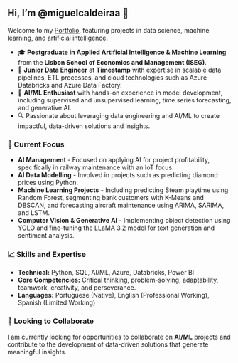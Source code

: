 ## Hi, I’m @miguelcaldeiraa 👋
Welcome to my [Portfolio](https://github.com/miguelcaldeiraa/DS-ML-AI-Portefolio), featuring projects in data science, machine learning, and artificial intelligence.

- 🎓 **Postgraduate in Applied Artificial Intelligence & Machine Learning** from the **Lisbon School of Economics and Management (ISEG)**.
- 💼 **Junior Data Engineer** at **Timestamp** with expertise in scalable data pipelines, ETL processes, and cloud technologies such as Azure Databricks and Azure Data Factory.
- 🧠 **AI/ML Enthusiast** with hands-on experience in model development, including supervised and unsupervised learning, time series forecasting, and generative AI.
- 🔍 Passionate about leveraging data engineering and AI/ML to create impactful, data-driven solutions and insights.

### 🚀 Current Focus
- **AI Management** - Focused on applying AI for project profitability, specifically in railway maintenance with an IoT focus.
- **AI Data Modelling** - Involved in projects such as predicting diamond prices using Python.
- **Machine Learning Projects** - Including predicting Steam playtime using Random Forest, segmenting bank customers with K-Means and DBSCAN, and forecasting aircraft maintenance using ARIMA, SARIMA, and LSTM.
- **Computer Vision & Generative AI** - Implementing object detection using YOLO and fine-tuning the LLaMA 3.2 model for text generation and sentiment analysis.

### 📈 Skills and Expertise
- **Technical:** Python, SQL, AI/ML, Azure, Databricks, Power BI
- **Core Competencies:** Critical thinking, problem-solving, adaptability, teamwork, creativity, and perseverance.
- **Languages:** Portuguese (Native), English (Professional Working), Spanish (Limited Working)

### 🌱 Looking to Collaborate
I am currently looking for opportunities to collaborate on **AI/ML** projects and contribute to the development of data-driven solutions that generate meaningful insights.

<!---
miguelcaldeiraa/miguelcaldeiraa is a ✨ special ✨ repository because its `README.md` (this file) appears on your GitHub profile.
You can click the Preview link to take a look at your changes.
--->
